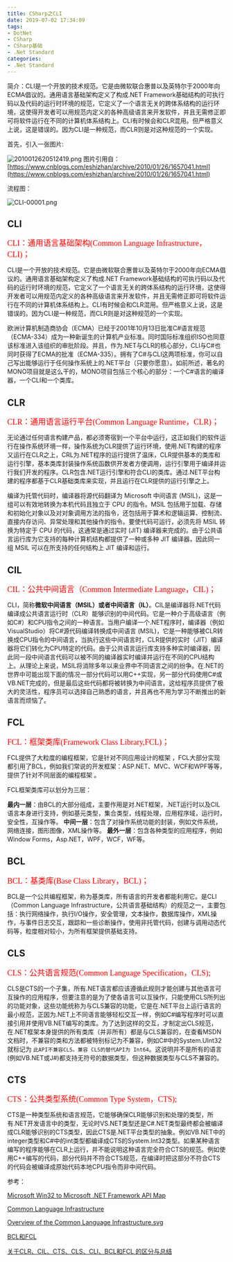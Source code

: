 ```yaml
---
title: CSharp之CLI
date: 2019-07-02 17:34:09
tags:
- DotNet
- CSharp
- CSharp基础
- .Net Standard
categories: 
- .Net Standard
---
```

简介：CLI是一个开放的技术规范。它是由微软联合惠普以及英特尔于2000年向ECMA倡议的。通用语言基础架构定义了构成.NET Framework基础结构的可执行码以及代码的运行时环境的规范，它定义了一个语言无关的跨体系结构的运行环境，这使得开发者可以用规范内定义的各种高级语言来开发软件，并且无需修正即可将软件运行在不同的计算机体系结构上。CLI有时候会和CLR混用。但严格意义上说，这是错误的。因为CLI是一种规范，而CLR则是对这种规范的一个实现。

首先，引入一张图片:

![2010012620512419.png](/img/2010012620512419.png)
图片引用自：[https://www.cnblogs.com/eshizhan/archive/2010/01/26/1657041.html](https://www.cnblogs.com/eshizhan/archive/2010/01/26/1657041.html)

流程图：

![CLI-00001.png](/img/CLI-00001.png)

## CLI

<font color=#ff0000 size=4 face="黑体">CLI：通用语言基础架构(Common Language Infrastructure，CLI)；</font>

CLI是一个开放的技术规范。它是由微软联合惠普以及英特尔于2000年向ECMA倡议的。通用语言基础架构定义了构成.NET Framework基础结构的可执行码以及代码的运行时环境的规范，它定义了一个语言无关的跨体系结构的运行环境，这使得开发者可以用规范内定义的各种高级语言来开发软件，并且无需修正即可将软件运行在不同的计算机体系结构上。CLI有时候会和CLR混用。但严格意义上说，这是错误的。因为CLI是一种规范，而CLR则是对这种规范的一个实现。

欧洲计算机制造商协会（ECMA）已经于2001年10月13日批准C#语言规范（ECMA-334）成为一种新诞生的计算机产业标准。同时国际标准组织ISO也同意该标准进入该组织的审批阶段。并且，作为.NET与CLR的核心部分，CLI与C#也同时获得了ECMA的批准（ECMA-335）。拥有了C#与CLI这两项标准，你可以自己写出能够运行于任何操作系统上的.NET平台（只要你愿意）。如前所述，著名的MONO项目就是这么干的，MONO项目包括三个核心的部分：一个C#语言的编译器，一个CLI和一个类库。

## CLR

<font color=#ff0000 size=4 face="黑体">CLR：通用语言运行平台(Common Language Runtime，CLR)；</font>

无论通过任何语言构建产品，都必须寄宿到一个平台中运行，这正如我们的软件运行在操作系统环境一样，操作系统为CLR提供了运行环境，使用.NET构建的程序又运行在CLR之上，CRL为.NET程序的运行提供了温床，CLR提供基本的类库和运行引擎，基本类库封装操作系统函数供开发者方便调用，运行引擎用于编译并运行我们开发的程序。CLR包含.NET运行引擎和符合CLI的类库。通过.NET平台构建的程序都基于CLR基础类库来实现，并且运行在CLR提供的运行引擎之上。

编译为托管代码时，编译器将源代码翻译为 Microsoft 中间语言 (MSIL)，这是一组可以有效地转换为本机代码且独立于 CPU 的指令。MSIL 包括用于加载、存储和初始化对象以及对对象调用方法的指令，还包括用于算术和逻辑运算、控制流、直接内存访问、异常处理和其他操作的指令。要使代码可运行，必须先将 MSIL 转换为特定于 CPU 的代码，这通常是通过实时 (JIT) 编译器来完成的。由于公共语言运行库为它支持的每种计算机结构都提供了一种或多种 JIT 编译器，因此同一组 MSIL 可以在所支持的任何结构上 JIT 编译和运行。

## CIL

<font color=#ff0000 size=4 face="黑体">CIL：公共中间语言（Common Intermediate Language，CIL)；</font>

CLI，简称**微软中间语言（MSIL）或者中间语言（IL）**。CIL是编译器将.NET代码编译成公共语言运行时（CLR）能够识别的中间代码。它是一种介于高级语言（例如C#）和CPU指令之间的一种语言。当用户编译一个.NET程序时，编译器（例如VisualStudio）将C#源代码编译转换成中间语言 (MSIL)，它是一种能够被CLR转换成CPU指令的中间语言，当执行这些中间语言时，CLR提供的实时（JIT）编译器将它们转化为CPU特定的代码。由于公共语言运行库支持多种实时编译器，因此同一段中间语言代码可以被不同的编译器实时编译并运行在不同的CPU结构上。从理论上来说，MSIL将消除多年以来业界中不同语言之间的纷争。在.NET的世界中可能出现下面的情况一部分代码可以用C++实现，另一部分代码使用C#或VB.NET完成的，但是最后这些代码都将被转换为中间语言。这给程序员提供了极大的灵活性，程序员可以选择自己熟悉的语言，并且再也不用为学习不断推出的新语言而烦恼了。

## FCL

<font color=#ff0000 size=4 face="黑体">FCL：框架类库(Framework Class Library,FCL)；</font>

FCL提供了大粒度的编程框架，它是针对不同应用设计的框架 ，FCL大部分实现都引用了BCL，例如我们常说的开发框架：ASP.NET、MVC、WCF和WPF等等，提供了针对不同层面的编程框架 。

FCL框架类库可以划分为三层：

**最内一层**：由BCL的大部分组成，主要作用是对.NET框架，.NET运行时以及CIL语言本身进行支持，例如基元类型，集合类型，线程处理，应用程序域，运行时，安全性，互操作等。
**中间一层**：包含了对操作系统功能的封装，例如文件系统，网络连接，图形图像，XML操作等。
**最外一层**：包含各种类型的应用程序，例如 Window Forms，Asp.NET，WPF，WCF，WF等。

## BCL

<font color=#ff0000 size=4 face="黑体">BCL：基类库(Base Class Library，BCL)；</font>

BCL是一个公共编程框架，称为基类库，所有语言的开发者都能利用它。是CLI（Common Language Infrastructure，公共语言基础结构）的规范之一，主要包括：执行网络操作，执行I/O操作，安全管理，文本操作，数据库操作，XML操作，与事件日志交互，跟踪和一些诊断操作，使用非托管代码，创建与调用动态代码等，粒度相对较小，为所有框架提供基础支持。

## CLS

<font color=#ff0000 size=4 face="黑体">CLS：公共语言规范(Common Language Specification，CLS);</font>

CLS是CTS的一个子集，所有.NET语言都应该遵循此规则才能创建与其他语言可互操作的应用程序，但要注意的是为了使各语言可以互操作，只能使用CLS所列出的功能对象，这些功能统称为与CLS兼容的功能，它是在.NET平台上运行语言的最小规范，正因为.NET上不同语言能够轻松交互一样，例如C#编写程序时可以直接引用并使用VB.NET编写的类库。为了达到这样的交互，才制定出CLS规范，在.NET框架本身提供的所有类库（并非所有）都是与CLS兼容的，在查看MSDN文档时，不兼容的类和方法都被特别标记为不兼容，例如C#中的System.UInt32就标记为 `此API不兼容CLS。兼容 CLS的替代API为 Int64`。这说明并不是所有的语言(例如VB.NET或J#)都支持无符号的数据类型，但这种数据类型与CLS不兼容的。

## CTS

<font color=#ff0000 size=4 face="黑体">CTS：公共类型系统(Common Type System，CTS);</font>

CTS是一种类型系统和语言规范，它能够确保CLR能够识别和处理的类型，所有.NET开发语言中的类型，无论时VS.NET类型还是C#.NET类型最终都会被编译成CLR能够识别的CTS类型，因此CTS是.NET平台类型的抽象。例如VB.NET中的integer类型和C#中的int类型都编译成CTS的System.Int32类型。如果某种语言编写的程序能够在CLR上运行，并不能说明这种语言完全符合CTS的规范。例如使用C++编写的代码，部分代码并不符合CTS规范，在编译时把这部分不符合CTS的代码会被编译成原始代码本地CPU指令而非中间代码。

参考：

[Microsoft Win32 to Microsoft .NET Framework API Map](https://docs.microsoft.com/en-us/previous-versions/dotnet/articles/aa302340(v=msdn.10))

[Common Language Infrastructure](https://en.wikipedia.org/wiki/Common_Language_Infrastructure)

[Overview of the Common Language Infrastructure.svg](https://en.wikipedia.org/wiki/File:Overview_of_the_Common_Language_Infrastructure.svg)

[BCL和FCL](https://blog.csdn.net/shanyongxu/article/details/50879598)

[关于CLR、CIL、CTS、CLS、CLI、BCL和FCL 的区分与总结](https://blog.csdn.net/Eiceblue/article/details/46602343)
